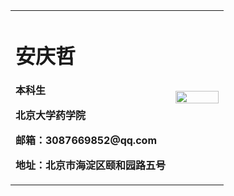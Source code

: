 <table border="0">
  <tr>
    <td width="75%">
      <h1>安庆哲</h1>
      <p><b>本科生</b></P>
      <P><b>北京大学药学院</b></P>
      <P><b>邮箱：3087669852@qq.com</b></p>
      <p><b>地址：北京市海淀区颐和园路五号</b></p>
    </td>
    <td width="25%">
      <img src="/C:\Users\安庆哲\Desktop"width="100%">   
    </td>
  </tr>
</table>
